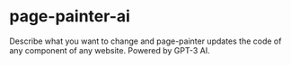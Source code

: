 # page-painter-ai
Describe what you want to change and page-painter updates the code of any component of any website. Powered by GPT-3 AI.
